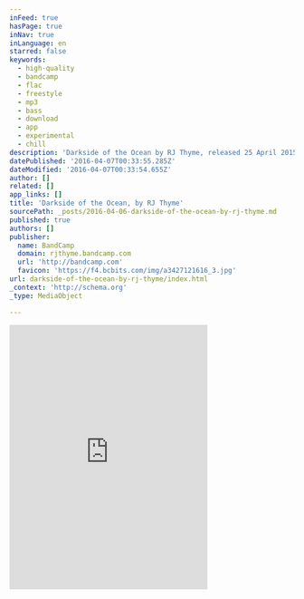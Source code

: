 ```yaml
---
inFeed: true
hasPage: true
inNav: true
inLanguage: en
starred: false
keywords:
  - high-quality
  - bandcamp
  - flac
  - freestyle
  - mp3
  - bass
  - download
  - app
  - experimental
  - chill
description: 'Darkside of the Ocean by RJ Thyme, released 25 April 2015'
datePublished: '2016-04-07T00:33:55.285Z'
dateModified: '2016-04-07T00:33:54.655Z'
author: []
related: []
app_links: []
title: 'Darkside of the Ocean, by RJ Thyme'
sourcePath: _posts/2016-04-06-darkside-of-the-ocean-by-rj-thyme.md
published: true
authors: []
publisher:
  name: BandCamp
  domain: rjthyme.bandcamp.com
  url: 'http://bandcamp.com'
  favicon: 'https://f4.bcbits.com/img/a3427121616_3.jpg'
url: darkside-of-the-ocean-by-rj-thyme/index.html
_context: 'http://schema.org'
_type: MediaObject

---
```

<iframe src="https://cdn.embedly.com/widgets/media.html?src=https%3A%2F%2Fbandcamp.com%2FEmbeddedPlayer%2Fv%3D2%2Ftrack%3D295265307%2Fsize%3Dlarge%2Flinkcol%3D0084B4%2Fnotracklist%3Dtrue%2Ftwittercard%3Dtrue%2F&amp;url=https%3A%2F%2Frjthyme.bandcamp.com%2Ftrack%2Fdarkside-of-the-ocean&amp;image=https%3A%2F%2Ff4.bcbits.com%2Fimg%2Fa3427121616_5.jpg&amp;key=b7d04c9b404c499eba89ee7072e1c4f7&amp;type=text%2Fhtml&amp;schema=bandcamp" width="350" height="467" scrolling="no" frameborder="0" allowfullscreen="allowfullscreen" style=""></iframe>